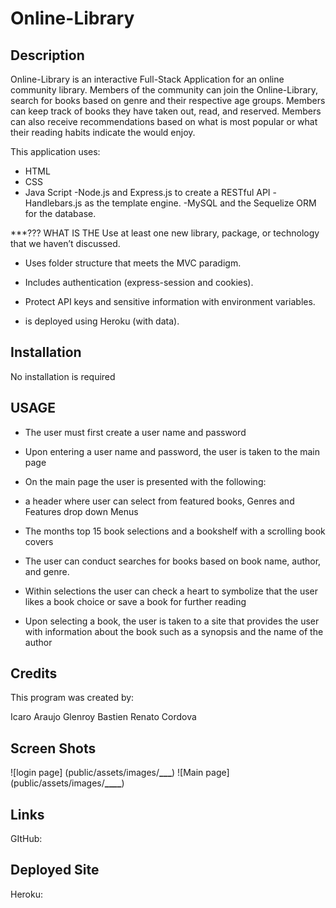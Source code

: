 # Online-Library

## Description

Online-Library is an interactive Full-Stack Application for an online community library. Members of the community can join the Online-Library, search for books based on genre and their respective age groups. Members can keep track of books they have taken out, read, and reserved. Members can also receive recommendations based on what is most popular or what their reading habits indicate the would enjoy.

This application uses:

- HTML
- CSS
- Java Script
  -Node.js and Express.js to create a RESTful API
  -Handlebars.js as the template engine.
  -MySQL and the Sequelize ORM for the database.

\*\*\*??? WHAT IS THE Use at least one new library, package, or technology that we haven’t discussed.

- Uses folder structure that meets the MVC paradigm.
- Includes authentication (express-session and cookies).
- Protect API keys and sensitive information with environment variables.

- is deployed using Heroku (with data).

## Installation

No installation is required

## USAGE

- The user must first create a user name and password
- Upon entering a user name and password, the user is taken to the main page
- On the main page the user is presented with the following:
- a header where user can select from featured books, Genres and Features drop down
  Menus

- The months top 15 book selections and a bookshelf with a scrolling book covers
- The user can conduct searches for books based on book name, author, and genre.
- Within selections the user can check a heart to symbolize that the user likes a book choice or save a book for further reading
- Upon selecting a book, the user is taken to a site that provides the user with information about the book such as a synopsis and the name of the author

## Credits

This program was created by:

Icaro Araujo
Glenroy Bastien
Renato Cordova

## Screen Shots

![login page] (public/assets/images/**\_\_\_**)
![Main page] (public/assets/images/**\_\_\_\_**)

## Links

GItHub:

## Deployed Site

Heroku:
